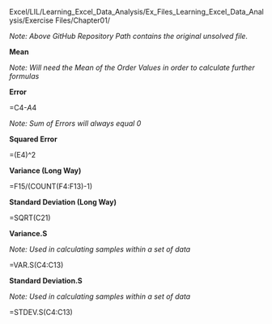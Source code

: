 Excel/LIL/Learning_Excel_Data_Analysis/Ex_Files_Learning_Excel_Data_Analysis/Exercise Files/Chapter01/

*Note: Above GitHub Repository Path contains the original unsolved file.*

**Mean**

*Note: Will need the Mean of the Order Values in order to calculate further formulas* 

**Error**

=C4-$A$4

*Note: Sum of Errors will always equal 0*

**Squared Error**

=(E4)^2

**Variance (Long Way)**

=F15/(COUNT(F4:F13)-1)

**Standard Deviation (Long Way)**

=SQRT(C21)

**Variance.S**

*Note: Used in calculating samples within a set of data*

=VAR.S(C4:C13)

**Standard Deviation.S**

*Note: Used in calculating samples within a set of data*

=STDEV.S(C4:C13)
